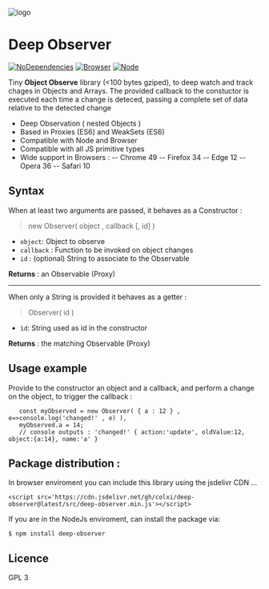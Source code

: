 ![logo](https://cdn.rawgit.com/colxi/deep-observer/37e057bb/logo.png)

# Deep Observer
[![NoDependencies](https://img.shields.io/badge/dependencies-none-green.svg)](https://github.com/colxi/midi-parser-js)
[![Browser](https://img.shields.io/badge/browser-compatible-blue.svg)](https://github.com/colxi/midi-parser-js)
[![Node](https://img.shields.io/badge/node-compatible-brightgreen.svg)](https://www.npmjs.com/package/midi-parser-js)

Tiny **Object Observe** library (<100 bytes gziped), to deep watch and track chages in Objects and Arrays. The provided callback to the constuctor is executed each time a change is deteced, passing a complete set of data relative to the detected change

 
- Deep Observation ( nested Objects )
- Based in Proxies (ES6) and WeakSets (ES6)
- Compatible with Node and Browser
- Compatible with all JS primitive types
- Wide support in Browsers : 
-- Chrome 49
-- Firefox 34
-- Edge 12
-- Opera 36
-- Safari 10

## Syntax
When at least two arguments are passed, it behaves as a Constructor :
> new Observer( object , callback [, id] )

- `object`: Object to observe
- `callback` : Function to be invoked on object changes
- `id` : (optional) String to associate to the Observable

**Returns** : an Observable (Proxy)

---
When only a String is provided it behaves as a getter :
> Observer( id )

- `ìd`: String used as id in the constructor

**Returns** : the matching Observable (Proxy)



## Usage example 

Provide to the constructor an object and a callback, and perform a change on the object, to trigger the callback : 

```
   const myObserved = new Observer( { a : 12 } , e=>console.log('changed!' , e) ),
   myObserved.a = 14; 
   // console outputs : 'changed!' { action:'update', oldValue:12, object:{a:14}, name:'a' }
```

## Package distribution :

In browser enviroment you can include this library using the jsdelivr CDN ...

```<script src='https://cdn.jsdelivr.net/gh/colxi/deep-observer@latest/src/deep-observer.min.js'></script>```

If you are in the NodeJs enviroment, can install the package via:

```$ npm install deep-observer```


## Licence 
GPL 3